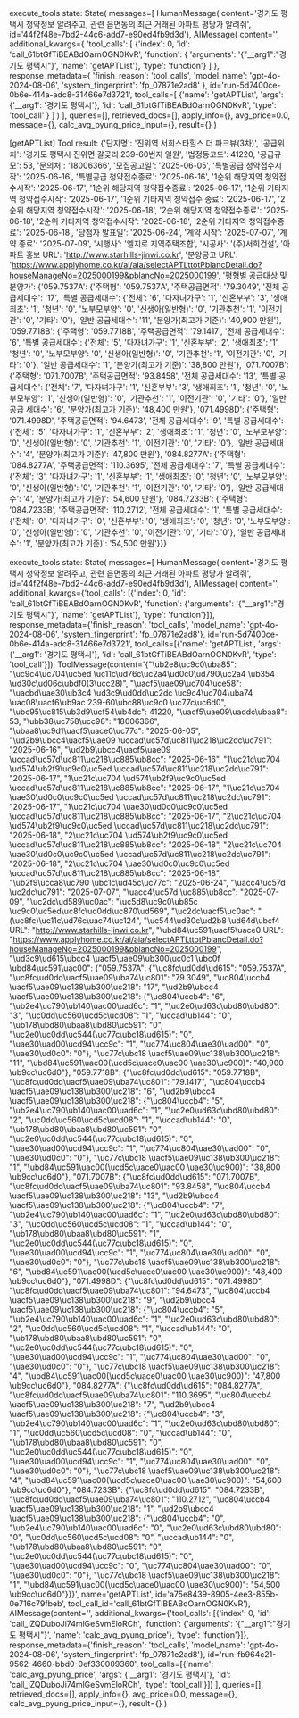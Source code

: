 execute_tools state: 
State(
    messages=[
        HumanMessage(
            content='경기도 평택시 청약정보 알려주고, 관련 읍면동의 최근 거래된 아파트 평당가 알려줘', id='44f2f48e-7bd2-44c6-add7-e90ed4fb9d3d'), 
        AIMessage(
            content='', 
            additional_kwargs={
                'tool_calls': [
                    {'index': 0,
                     'id': 'call_61btGfTiBEABdOarnOGN0KvR',
                      'function': {
                        'arguments': '{"__arg1":"경기도 평택시"}',
                        'name': 'getAPTList'}, 
                        'type': 'function'}
                    ]
            }, 
            response_metadata={
                'finish_reason': 'tool_calls', 
                'model_name': 'gpt-4o-2024-08-06', 
                'system_fingerprint': 'fp_07871e2ad8'
            }, 
            id='run-5d7400ce-0b6e-414a-adc8-31466e7d3721', 
            tool_calls=[
                {'name': 'getAPTList', 
                 'args': {'__arg1': '경기도 평택시'}, 
                 'id': 'call_61btGfTiBEABdOarnOGN0KvR', 
                 'type': 'tool_call'
                }
            ]
        )
    ], 
    queries=[], 
    retrieved_docs=[], 
    apply_info={}, 
    avg_price=0.0, 
    message={}, 
    calc_avg_pyung_price_input={}, 
    result={}
)

[getAPTList] 
Tool result: 
    {'단지명': '진위역 서희스타힐스 더 파크뷰(3차)', '공급위치': '경기도 평택시 진위면 갈곶리 239-60번지 일원', '법정동코드': 41220, '공급규모': 53, '문의처': '18006366', '모집공고일': '2025-06-05', '특별공급 청약접수시작': '2025-06-16', '특별공급 청약접수종료': '2025-06-16', '1순위 해당지역 청약접수시작': '2025-06-17', '1순위 해당지역 청약접수종료': '2025-06-17', '1순위 기타지역 청약접수시작': '2025-06-17', '1순위 기타지역 청약접수 종료': '2025-06-17', '2순위 해당지역 청약접수시작': '2025-06-18', '2순위 해당지역 청약접수종료': '2025-06-18', '2순위 기타지역 청약접수시작': '2025-06-18', '2순위 기타지역 청약접수종료': '2025-06-18', '당첨자 발표일': '2025-06-24', '계약 시작': '2025-07-07', '계약 종료': '2025-07-09', '시행사': '엘지로 지역주택조합', '시공사': '(주)서희건설', '아파트 홍보 URL': 'http://www.starhills-jinwi.co.kr', '분양공고 URL': 'https://www.applyhome.co.kr/ai/aia/selectAPTLttotPblancDetail.do?houseManageNo=2025000199&pblancNo=2025000199', '평형별 공급대상 및 분양가': {'059.7537A': {'주택형': '059.7537A', '주택공급면적': '79.3049', '전체 공급세대수': '17', '특별 공급세대수': {'전체': '6', '다자녀가구': '1', '신혼부부': '3', '생애최초': '1', '청년': '0', '노부모부양': '0', '신생아(일반형)': '0', '기관추천': '1', '이전기관': '0', '기타': '0'}, '일반 공급세대수': '11', '분양가(최고가 기준)': '40,900 만원'}, '059.7718B': {'주택형': '059.7718B', '주택공급면적': '79.1417', '전체 공급세대수': '6', '특별 공급세대수': {'전체': '5', '다자녀가구': '1', '신혼부부': '2', '생애최초': '1', '청년': '0', '노부모부양': '0', '신생아(일반형)': '0', '기관추천': '1', '이전기관': '0', '기타': '0'}, '일반 공급세대수': '1', '분양가(최고가 기준)': '38,800 만원'}, '071.7007B': {'주택형': '071.7007B', '주택공급면적': '93.8458', '전체 공급세대수': '13', '특별 공급세대수': {'전체': '7', '다자녀가구': '1', '신혼부부': '3', '생애최초': '1', '청년': '0', '노부모부양': '1', '신생아(일반형)': '0', '기관추천': '1', '이전기관': '0', '기타': '0'}, '일반 공급 세대수': '6', '분양가(최고가 기준)': '48,400 만원'}, '071.4998D': {'주택형': '071.4998D', '주택공급면적': '94.6473', '전체 공급세대수': '9', '특별 공급세대수': {'전체': '5', '다자녀가구': '1', '신혼부부': '2', '생애최초': '1', '청년': '0', '노부모부양': '0', '신생아(일반형)': '0', '기관추천': '1', '이전기관': '0', '기타': '0'}, '일반 공급세대수': '4', '분양가(최고가 기준)': '47,800 만원'}, '084.8277A': {'주택형': '084.8277A', '주택공급면적': '110.3695', '전체 공급세대수': '7', '특별 공급세대수': {'전체': '3', '다자녀가구': '1', '신혼부부': '1', '생애최초': '0', '청년': '0', '노부모부양': '0', '신생아(일반형)': '0', '기관추천': '1', '이전기관': '0', '기타': '0'}, '일반 공급세대수': '4', '분양가(최고가 기준)': '54,600 만원'}, '084.7233B': {'주택형': '084.7233B', '주택공급면적': '110.2712', '전체 공급세대수': '1', '특별 공급세대수': {'전체': '0', '다자녀가구': '0', '신혼부부': '0', '생애최초': '0', '청년': '0', '노부모부양': '0', '신생아(일반형)': '0', '기관추천': '0', '이전기관': '0', '기타': '0'}, '일반 공급세대수': '1', '분양가(최고가 기준)': '54,500 만원'}}}

execute_tools state: 
State(
    messages=[
        HumanMessage(
            content='경기도 평택시 청약정보 알려주고, 관련 읍면동의 최근 거래된 아파트 평당가 알려줘', id='44f2f48e-7bd2-44c6-add7-e90ed4fb9d3d'), 
        AIMessage(
            content='', additional_kwargs={'tool_calls': [{'index': 0, 'id': 'call_61btGfTiBEABdOarnOGN0KvR', 'function': {'arguments': '{"__arg1":"경기도 평택시"}', 'name': 'getAPTList'}, 'type': 'function'}]}, response_metadata={'finish_reason': 'tool_calls', 'model_name': 'gpt-4o-2024-08-06', 'system_fingerprint': 'fp_07871e2ad8'}, id='run-5d7400ce-0b6e-414a-adc8-31466e7d3721', tool_calls=[{'name': 'getAPTList', 'args': {'__arg1': '경기도 평택시'}, 'id': 'call_61btGfTiBEABdOarnOGN0KvR', 'type': 'tool_call'}]), ToolMessage(content='{"\\ub2e8\\uc9c0\\uba85": "\\uc9c4\\uc704\\uc5ed \\uc11c\\ud76c\\uc2a4\\ud0c0\\ud790\\uc2a4 \\ub354 \\ud30c\\ud06c\\ubdf0(3\\ucc28)", "\\uacf5\\uae09\\uc704\\uce58": "\\uacbd\\uae30\\ub3c4 \\ud3c9\\ud0dd\\uc2dc \\uc9c4\\uc704\\uba74 \\uac08\\uacf6\\ub9ac 239-60\\ubc88\\uc9c0 \\uc77c\\uc6d0", "\\ubc95\\uc815\\ub3d9\\ucf54\\ub4dc": 41220, "\\uacf5\\uae09\\uaddc\\ubaa8": 53, "\\ubb38\\uc758\\ucc98": "18006366", "\\ubaa8\\uc9d1\\uacf5\\uace0\\uc77c": "2025-06-05", "\\ud2b9\\ubcc4\\uacf5\\uae09 \\uccad\\uc57d\\uc811\\uc218\\uc2dc\\uc791": "2025-06-16", "\\ud2b9\\ubcc4\\uacf5\\uae09 \\uccad\\uc57d\\uc811\\uc218\\uc885\\ub8cc": "2025-06-16", "1\\uc21c\\uc704 \\ud574\\ub2f9\\uc9c0\\uc5ed \\uccad\\uc57d\\uc811\\uc218\\uc2dc\\uc791": "2025-06-17", "1\\uc21c\\uc704 \\ud574\\ub2f9\\uc9c0\\uc5ed \\uccad\\uc57d\\uc811\\uc218\\uc885\\ub8cc": "2025-06-17", "1\\uc21c\\uc704 \\uae30\\ud0c0\\uc9c0\\uc5ed \\uccad\\uc57d\\uc811\\uc218\\uc2dc\\uc791": "2025-06-17", "1\\uc21c\\uc704 \\uae30\\ud0c0\\uc9c0\\uc5ed \\uccad\\uc57d\\uc811\\uc218\\uc885\\ub8cc": "2025-06-17", "2\\uc21c\\uc704 \\ud574\\ub2f9\\uc9c0\\uc5ed \\uccad\\uc57d\\uc811\\uc218\\uc2dc\\uc791": "2025-06-18", "2\\uc21c\\uc704 \\ud574\\ub2f9\\uc9c0\\uc5ed \\uccad\\uc57d\\uc811\\uc218\\uc885\\ub8cc": "2025-06-18", "2\\uc21c\\uc704 \\uae30\\ud0c0\\uc9c0\\uc5ed \\uccad\\uc57d\\uc811\\uc218\\uc2dc\\uc791": "2025-06-18", "2\\uc21c\\uc704 \\uae30\\ud0c0\\uc9c0\\uc5ed \\uccad\\uc57d\\uc811\\uc218\\uc885\\ub8cc": "2025-06-18", "\\ub2f9\\ucca8\\uc790 \\ubc1c\\ud45c\\uc77c": "2025-06-24", "\\uacc4\\uc57d \\uc2dc\\uc791": "2025-07-07", "\\uacc4\\uc57d \\uc885\\ub8cc": "2025-07-09", "\\uc2dc\\ud589\\uc0ac": "\\uc5d8\\uc9c0\\ub85c \\uc9c0\\uc5ed\\uc8fc\\ud0dd\\uc870\\ud569", "\\uc2dc\\uacf5\\uc0ac": "(\\uc8fc)\\uc11c\\ud76c\\uac74\\uc124", "\\uc544\\ud30c\\ud2b8 \\ud64d\\ubcf4 URL": "http://www.starhills-jinwi.co.kr", "\\ubd84\\uc591\\uacf5\\uace0 URL": "https://www.applyhome.co.kr/ai/aia/selectAPTLttotPblancDetail.do?houseManageNo=2025000199&pblancNo=2025000199", "\\ud3c9\\ud615\\ubcc4 \\uacf5\\uae09\\ub300\\uc0c1 \\ubc0f \\ubd84\\uc591\\uac00": {"059.7537A": {"\\uc8fc\\ud0dd\\ud615": "059.7537A", "\\uc8fc\\ud0dd\\uacf5\\uae09\\uba74\\uc801": "79.3049", "\\uc804\\uccb4 \\uacf5\\uae09\\uc138\\ub300\\uc218": "17", "\\ud2b9\\ubcc4 \\uacf5\\uae09\\uc138\\ub300\\uc218": {"\\uc804\\uccb4": "6", "\\ub2e4\\uc790\\ub140\\uac00\\uad6c": "1", "\\uc2e0\\ud63c\\ubd80\\ubd80": "3", "\\uc0dd\\uc560\\ucd5c\\ucd08": "1", "\\uccad\\ub144": "0", "\\ub178\\ubd80\\ubaa8\\ubd80\\uc591": "0", "\\uc2e0\\uc0dd\\uc544(\\uc77c\\ubc18\\ud615)": "0", "\\uae30\\uad00\\ucd94\\ucc9c": "1", "\\uc774\\uc804\\uae30\\uad00": "0", "\\uae30\\ud0c0": "0"}, "\\uc77c\\ubc18 \\uacf5\\uae09\\uc138\\ub300\\uc218": "11", "\\ubd84\\uc591\\uac00(\\ucd5c\\uace0\\uac00 \\uae30\\uc900)": "40,900 \\ub9cc\\uc6d0"}, "059.7718B": {"\\uc8fc\\ud0dd\\ud615": "059.7718B", "\\uc8fc\\ud0dd\\uacf5\\uae09\\uba74\\uc801": "79.1417", "\\uc804\\uccb4 \\uacf5\\uae09\\uc138\\ub300\\uc218": "6", "\\ud2b9\\ubcc4 \\uacf5\\uae09\\uc138\\ub300\\uc218": {"\\uc804\\uccb4": "5", "\\ub2e4\\uc790\\ub140\\uac00\\uad6c": "1", "\\uc2e0\\ud63c\\ubd80\\ubd80": "2", "\\uc0dd\\uc560\\ucd5c\\ucd08": "1", "\\uccad\\ub144": "0", "\\ub178\\ubd80\\ubaa8\\ubd80\\uc591": "0", "\\uc2e0\\uc0dd\\uc544(\\uc77c\\ubc18\\ud615)": "0", "\\uae30\\uad00\\ucd94\\ucc9c": "1", "\\uc774\\uc804\\uae30\\uad00": "0", "\\uae30\\ud0c0": "0"}, "\\uc77c\\ubc18 \\uacf5\\uae09\\uc138\\ub300\\uc218": "1", "\\ubd84\\uc591\\uac00(\\ucd5c\\uace0\\uac00 \\uae30\\uc900)": "38,800 \\ub9cc\\uc6d0"}, "071.7007B": {"\\uc8fc\\ud0dd\\ud615": "071.7007B", "\\uc8fc\\ud0dd\\uacf5\\uae09\\uba74\\uc801": "93.8458", "\\uc804\\uccb4 \\uacf5\\uae09\\uc138\\ub300\\uc218": "13", "\\ud2b9\\ubcc4 \\uacf5\\uae09\\uc138\\ub300\\uc218": {"\\uc804\\uccb4": "7", "\\ub2e4\\uc790\\ub140\\uac00\\uad6c": "1", "\\uc2e0\\ud63c\\ubd80\\ubd80": "3", "\\uc0dd\\uc560\\ucd5c\\ucd08": "1", "\\uccad\\ub144": "0", "\\ub178\\ubd80\\ubaa8\\ubd80\\uc591": "1", "\\uc2e0\\uc0dd\\uc544(\\uc77c\\ubc18\\ud615)": "0", "\\uae30\\uad00\\ucd94\\ucc9c": "1", "\\uc774\\uc804\\uae30\\uad00": "0", "\\uae30\\ud0c0": "0"}, "\\uc77c\\ubc18 \\uacf5\\uae09\\uc138\\ub300\\uc218": "6", "\\ubd84\\uc591\\uac00(\\ucd5c\\uace0\\uac00 \\uae30\\uc900)": "48,400 \\ub9cc\\uc6d0"}, "071.4998D": {"\\uc8fc\\ud0dd\\ud615": "071.4998D", "\\uc8fc\\ud0dd\\uacf5\\uae09\\uba74\\uc801": "94.6473", "\\uc804\\uccb4 \\uacf5\\uae09\\uc138\\ub300\\uc218": "9", "\\ud2b9\\ubcc4 \\uacf5\\uae09\\uc138\\ub300\\uc218": {"\\uc804\\uccb4": "5", "\\ub2e4\\uc790\\ub140\\uac00\\uad6c": "1", "\\uc2e0\\ud63c\\ubd80\\ubd80": "2", "\\uc0dd\\uc560\\ucd5c\\ucd08": "1", "\\uccad\\ub144": "0", "\\ub178\\ubd80\\ubaa8\\ubd80\\uc591": "0", "\\uc2e0\\uc0dd\\uc544(\\uc77c\\ubc18\\ud615)": "0", "\\uae30\\uad00\\ucd94\\ucc9c": "1", "\\uc774\\uc804\\uae30\\uad00": "0", "\\uae30\\ud0c0": "0"}, "\\uc77c\\ubc18 \\uacf5\\uae09\\uc138\\ub300\\uc218": "4", "\\ubd84\\uc591\\uac00(\\ucd5c\\uace0\\uac00 \\uae30\\uc900)": "47,800 \\ub9cc\\uc6d0"}, "084.8277A": {"\\uc8fc\\ud0dd\\ud615": "084.8277A", "\\uc8fc\\ud0dd\\uacf5\\uae09\\uba74\\uc801": "110.3695", "\\uc804\\uccb4 \\uacf5\\uae09\\uc138\\ub300\\uc218": "7", "\\ud2b9\\ubcc4 \\uacf5\\uae09\\uc138\\ub300\\uc218": {"\\uc804\\uccb4": "3", "\\ub2e4\\uc790\\ub140\\uac00\\uad6c": "1", "\\uc2e0\\ud63c\\ubd80\\ubd80": "1", "\\uc0dd\\uc560\\ucd5c\\ucd08": "0", "\\uccad\\ub144": "0", "\\ub178\\ubd80\\ubaa8\\ubd80\\uc591": "0", "\\uc2e0\\uc0dd\\uc544(\\uc77c\\ubc18\\ud615)": "0", "\\uae30\\uad00\\ucd94\\ucc9c": "1", "\\uc774\\uc804\\uae30\\uad00": "0", "\\uae30\\ud0c0": "0"}, "\\uc77c\\ubc18 \\uacf5\\uae09\\uc138\\ub300\\uc218": "4", "\\ubd84\\uc591\\uac00(\\ucd5c\\uace0\\uac00 \\uae30\\uc900)": "54,600 \\ub9cc\\uc6d0"}, "084.7233B": {"\\uc8fc\\ud0dd\\ud615": "084.7233B", "\\uc8fc\\ud0dd\\uacf5\\uae09\\uba74\\uc801": "110.2712", "\\uc804\\uccb4 \\uacf5\\uae09\\uc138\\ub300\\uc218": "1", "\\ud2b9\\ubcc4 \\uacf5\\uae09\\uc138\\ub300\\uc218": {"\\uc804\\uccb4": "0", "\\ub2e4\\uc790\\ub140\\uac00\\uad6c": "0", "\\uc2e0\\ud63c\\ubd80\\ubd80": "0", "\\uc0dd\\uc560\\ucd5c\\ucd08": "0", "\\uccad\\ub144": "0", "\\ub178\\ubd80\\ubaa8\\ubd80\\uc591": "0", "\\uc2e0\\uc0dd\\uc544(\\uc77c\\ubc18\\ud615)": "0", "\\uae30\\uad00\\ucd94\\ucc9c": "0", "\\uc774\\uc804\\uae30\\uad00": "0", "\\uae30\\ud0c0": "0"}, "\\uc77c\\ubc18 \\uacf5\\uae09\\uc138\\ub300\\uc218": "1", "\\ubd84\\uc591\\uac00(\\ucd5c\\uace0\\uac00 \\uae30\\uc900)": "54,500 \\ub9cc\\uc6d0"}}}', name='getAPTList', id='a75e8439-8905-4ee3-855b-0e716c79fbeb', tool_call_id='call_61btGfTiBEABdOarnOGN0KvR'), 
        AIMessage(content='', additional_kwargs={'tool_calls': [{'index': 0, 'id': 'call_iZQDuboJi74mlGeSvmEloRCh', 'function': {'arguments': '{"__arg1":"경기도 평택시"}', 'name': 'calc_avg_pyung_price'}, 'type': 'function'}]}, response_metadata={'finish_reason': 'tool_calls', 'model_name': 'gpt-4o-2024-08-06', 'system_fingerprint': 'fp_07871e2ad8'}, id='run-fb964c21-9562-4660-bbd0-0ef330009360', tool_calls=[{'name': 'calc_avg_pyung_price', 'args': {'__arg1': '경기도 평택시'}, 'id': 'call_iZQDuboJi74mlGeSvmEloRCh', 'type': 'tool_call'}])
    ], 
    queries=[], 
    retrieved_docs=[], 
    apply_info={}, 
    avg_price=0.0, 
    message={}, 
    calc_avg_pyung_price_input={}, 
    result={}
)